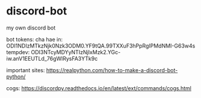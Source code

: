 # discord-bot
my own discord bot

bot tokens:
cha hae in: ODI1NDIzMTkzNjk0Nzk3ODM0.YF9tQA.99TXXuF3hPpRgIPMdNMI-G63w4s
tempdev: ODI3NTcyMDYyNTIzNjIxMzk2.YGc-iw.anV1EEUTLd_76gWlRysFA3YTk9c


important sites:
https://realpython.com/how-to-make-a-discord-bot-python/

cogs: https://discordpy.readthedocs.io/en/latest/ext/commands/cogs.html

